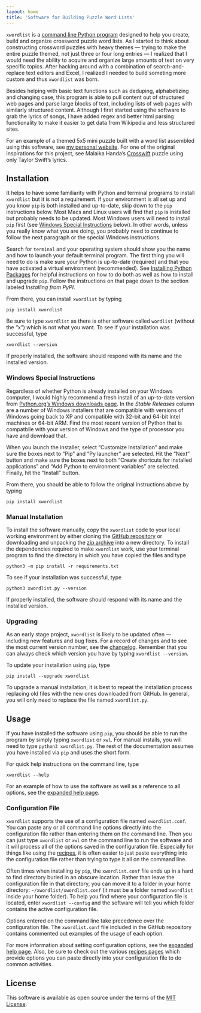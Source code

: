 ```yaml
---
layout: home
title: 'Software for Building Puzzle Word Lists'
---
```


`xwordlist` is a [command line Python program](https://github.com/aanker/xwordlist) designed to help you create, build and organize crossword puzzle word lists. As I started to think about constructing crossword puzzles with heavy themes — trying to make the entire puzzle themed, not just three or four long entries — I realized that I would need the ability to acquire and organize large amounts of text on very specific topics. After hacking around with a combination of search-and-replace text editors and Excel, I realized I needed to build someting more custom and thus `xwordlist` was born. 

Besides helping with basic text functions such as deduping, alphabetizing and changing case, this program is able to pull content out of structured web pages and parse large blocks of text, including lists of web pages with similarly structured content. Although I first started using the software to grab the lyrics of songs, I have added regex and better html parsing functionality to make it easier to get data from Wikipedia and less structured sites.

For an example of a themed 5x5 mini puzzle built with a word list assembled using this software, see [my personal website](https://quid.pro/xwords/tom-petty-mini/). For one of the original inspirations for this project, see Malaika Handa’s [Crosswift](https://www.7xwords.com/daily/01/01-13.html) puzzle using only Taylor Swift’s lyrics.

## Installation

It helps to have some familiarity with Python and terminal programs to install `xwordlist` but it is not a requirement. If your environment is all set up and you know `pip` is both installed and up-to-date, skip down to the `pip` instructions below. Most Macs and Linux users will find that `pip` is installed but probably needs to be updated. Most Windows users will need to install `pip` first (see [Windows Special Instructions](#windows-special-instructions) below). In other words, unless you really know what you are doing, you probably need to continue to follow the next paragraph or the special Windows instructions.

Search for `terminal` and your operating system should show you the name and how to launch your default terminal program. The first thing you will need to do is make sure your Python is up-to-date (required) and that you have activated a virtual environment (recommended). See [Installing Python Packages](https://packaging.python.org/en/latest/tutorials/installing-packages/) for helpful instructions on how to do both as well as how to install and upgrade `pip`. Follow the instructions on that page down to the section labeled *Installing from PyPI*.

From there, you can install `xwordlist` by typing

```
pip install xwordlist
```
Be sure to type `xwordlist` as there is other software called `wordlist` (without the “x”) which is not what you want. To see if your installation was successful, type
```
xwordlist --version
```
If properly installed, the software should respond with its name and the installed version.

### Windows Special Instructions

Regardless of whether Python is already installed on your Windows computer, I would highly recommend a fresh install of an up-to-date version from [Python.org’s Windows downloads page](https://www.python.org/downloads/windows/). In the *Stable Releases* column are a number of Windows installers that are compatible with versions of Windows going back to XP and compatible with 32-bit and 64-bit Intel machines or 64-bit ARM. Find the most recent version of Python that is compatbile with your version of Windows and the type of processor you have and download that.

When you launch the installer, select “Customize Installation” and make sure the boxes next to “Pip” and “Py launcher” are selected. Hit the “Next” button and make sure the boxes next to both “Create shortcuts for installed applications” and “Add Python to environment variables” are selected. Finally, hit the “Install” button.

From there, you should be able to follow the original instructions above by typing

`pip install xwordlist`

### Manual Installation

To install the software manually, copy the `xwordlist` code to your local working environment by either cloning the [GitHub repository](https://github.com/aanker/xwordlist) or downloading and unpacking the [zip archive](https://github.com/aanker/xwordlist/archive/refs/heads/main.zip) into a new directory. To install the dependencies required to make `xwordlist` work, use your terminal program to find the directory in which you have copied the files and type

```
python3 -m pip install -r requirements.txt
```
To see if your installation was successful, type
```
python3 xwordlist.py --version
```
If properly installed, the software should respond with its name and the installed version.

### Upgrading

As an early stage project, `xwordlist` is likely to be updated often — including new features and bug fixes. For a record of changes and to see the most current version number, see the [changelog](changelog). Remember that you can always check which version you have by typing `xwordlist --version`.

To update your installation using `pip`, type

```
pip install --upgrade xwordlist
```
To upgrade a manual installation, it is best to repeat the installation process replacing old files with the new ones downloaded from GitHub. In general, you will only need to replace the file named `xwordlist.py`.

## Usage

If you have installed the software using `pip`, you should be able to run the program by simply typing `xwordlist` or `xwl`. For manual installs, you will need to type `python3 xwordlist.py`. The rest of the documentation assumes you have installed via `pip` and uses the short form.

For quick help instructions on the command line, type
```
xwordlist --help
```
For an example of how to use the software as well as a reference to all options, see the [expanded help page](/help).

### Configuration File

`xwordlist` supports the use of a configuration file named `xwordlist.conf`. You can paste any or all command line options directly into the configuration file rather than entering them on the command line. Then you can just type `xwordlist` or `xwl` on the command line to run the software and it will process all of the options saved in the configuration file. Especially for things like using the [recipes](/resources/#recipes), it is often easier to just paste everything into the configuration file rather than trying to type it all on the command line.

Often times when installing by `pip`, the `xwordlist.conf` file ends up in a hard to find directory buried in an obscure location. Rather than leave the configuration file in that directory, you can move it to a folder in your home directory:  `~/xwordlist/xwordlist.conf` (it must be a folder named `xwordlist` inside your home folder). To help you find where your configuration file is located, enter `xwordlist --config` and the software will tell you which folder contains the active configuration file.

Options entered on the command line take precedence over the configuration file. The `xwordlist.conf` file included in the GitHub repository contains commented out examples of the usage of each option. 

For more information about setting configuration options, see the [expanded help page](/help). Also, be sure to check out the various [recipes pages](/resources/#recipes) which provide options you can paste directly into your configuration file to do common activities.

## License

This software is available as open source under the terms of the [MIT License](http://opensource.org/licenses/MIT).
